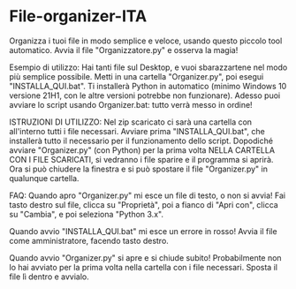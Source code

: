 # File-organizer-ITA
Organizza i tuoi file in modo semplice e veloce, usando questo piccolo tool automatico.
Avvia il file "Organizzatore.py" e osserva la magia!

Esempio di utilizzo:
  Hai tanti file sul Desktop, e vuoi sbarazzartene nel modo più semplice possibile. Metti in una cartella "Organizer.py", poi esegui "INSTALLA_QUI.bat". Ti installerà Python in automatico (minimo Windows 10 versione 21H1, con le altre versioni potrebbe non funzionare). Adesso puoi avviare lo script usando Organizer.bat: tutto verrà messo in ordine!
  
ISTRUZIONI DI UTILIZZO:
Nel zip scaricato ci sarà una cartella con all'interno tutti i file necessari. Avviare prima "INSTALLA_QUI.bat", che installerà tutto il necessario per il funzionamento dello script. Dopodiché avviare "Organizer.py" (con Python) per la prima volta NELLA CARTELLA CON I FILE SCARICATI, si vedranno i file sparire e il programma si aprirà. Ora si può chiudere la finestra e si può spostare il file "Organizer.py" in qualunque cartella.

FAQ:
Quando apro "Organizer.py" mi esce un file di testo, o non si avvia!
Fai tasto destro sul file, clicca su "Proprietà", poi a fianco di "Apri con", clicca su "Cambia", e poi seleziona "Python 3.x".

Quando avvio "INSTALLA_QUI.bat" mi esce un errore in rosso!
Avvia il file come amministratore, facendo tasto destro.

Quando avvio "Organizer.py" si apre e si chiude subito!
Probabilmente non lo hai avviato per la prima volta nella cartella con i file necessari. Sposta il file lì dentro e avvialo.
